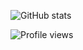 ![GitHub stats](https://github-readme-stats.vercel.app/api?username=BerkeKaragoz&show_icons=true&count_private=true&title_color=fff&icon_color=79ff97&text_color=f2f2f2&bg_color=0e1220&hide_border=true)

![Profile views](https://gpvc.arturio.dev/BerkeKaragoz)
